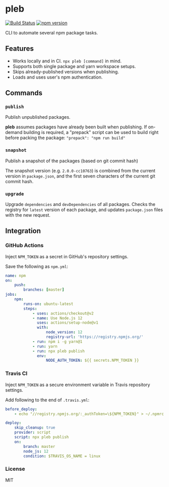 # pleb

[![Build Status](https://github.com/wixplosives/pleb/workflows/tests/badge.svg)](https://github.com/wixplosives/pleb/actions)
[![npm version](https://badge.fury.io/js/pleb.svg)](https://badge.fury.io/js/pleb)

CLI to automate several npm package tasks.

## Features

-   Works locally and in CI. `npx pleb [command]` in mind.
-   Supports both single package and yarn workspace setups.
-   Skips already-published versions when publishing.
-   Loads and uses user's npm authentication.

## Commands

### `publish`

Publish unpublished packages.

**pleb** assumes packages have already been built when publishing. If on-demand building is required, a "prepack" script can be used to build right before packing the package: `"prepack": "npm run build"`

### `snapshot`

Publish a snapshot of the packages (based on git commit hash)

The snapshot version (e.g. `2.0.0-cc10763`) is combined from the current version in `package.json`, and the first seven characters of the current git commit hash.

### `upgrade`

Upgrade `dependencies` and `devDependencies` of all packages.
Checks the registry for `latest` version of each package, and updates `package.json` files with the new request.

## Integration

### GitHub Actions

Inject `NPM_TOKEN` as a secret in GitHub's repository settings.

Save the following as `npm.yml`:

```yml
name: npm
on:
    push:
        branches: [master]
jobs:
    npm:
        runs-on: ubuntu-latest
        steps:
            - uses: actions/checkout@v2
            - name: Use Node.js 12
              uses: actions/setup-node@v1
              with:
                  node_version: 12
                  registry-url: 'https://registry.npmjs.org/'
            - run: npm i -g yarn@1
            - run: yarn
            - run: npx pleb publish
              env:
                  NODE_AUTH_TOKEN: ${{ secrets.NPM_TOKEN }}
```

### Travis CI

Inject `NPM_TOKEN` as a secure environment variable in Travis repository settings.

Add following to the end of `.travis.yml`:

```yml
before_deploy:
    - echo "//registry.npmjs.org/:_authToken=\${NPM_TOKEN}" > ~/.npmrc

deploy:
    skip_cleanup: true
    provider: script
    script: npx pleb publish
    on:
        branch: master
        node_js: 12
        condition: $TRAVIS_OS_NAME = linux
```

### License

MIT
